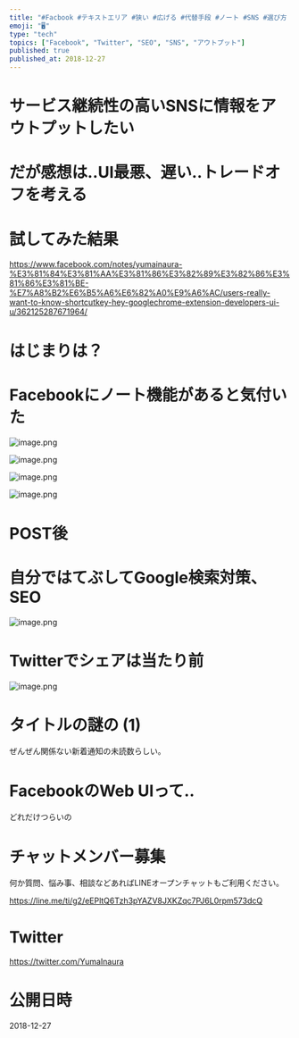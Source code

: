 ```yaml
---
title: "#Facbook #テキストエリア #狭い #広げる #代替手段 #ノート #SNS #選び方 #UI #UX @yumainaura"
emoji: "🖥"
type: "tech"
topics: ["Facebook", "Twitter", "SEO", "SNS", "アウトプット"]
published: true
published_at: 2018-12-27
---
```


# サービス継続性の高いSNSに情報をアウトプットしたい

# だが感想は‥UI最悪、遅い‥トレードオフを考える

# 試してみた結果

https://www.facebook.com/notes/yumainaura-%E3%81%84%E3%81%AA%E3%81%86%E3%82%89%E3%82%86%E3%81%86%E3%81%BE-%E7%A8%B2%E6%B5%A6%E6%82%A0%E9%A6%AC/users-really-want-to-know-shortcutkey-hey-googlechrome-extension-developers-ui-u/362125287671964/

# はじまりは？

# Facebookにノート機能があると気付いた

![image.png](https://qiita-image-store.s3.amazonaws.com/0/89618/1b9f2fe7-b909-286d-9d22-39c193dc25f1.png)

![image.png](https://qiita-image-store.s3.amazonaws.com/0/89618/cce0f1a5-d08d-071d-9bb6-23bd48f6bb22.png)

![image.png](https://qiita-image-store.s3.amazonaws.com/0/89618/5fa1b6a7-c5d0-fd5a-2cd1-512188d14d66.png)


![image.png](https://qiita-image-store.s3.amazonaws.com/0/89618/b4ec19a1-6982-fd08-8a01-4849ca78fd2f.png)

# POST後

# 自分ではてぶしてGoogle検索対策、SEO

![image.png](https://qiita-image-store.s3.amazonaws.com/0/89618/9aa142d1-9144-58a3-2e08-a17de878259c.png)

# Twitterでシェアは当たり前

![image.png](https://qiita-image-store.s3.amazonaws.com/0/89618/f784c510-7844-2fa3-478a-41ffdb902e37.png)

# タイトルの謎の (1)

ぜんぜん関係ない新着通知の未読数らしい。

# FacebookのWeb UIって‥

どれだけつらいの








<!-- Update From Qiita API -->

# チャットメンバー募集


何か質問、悩み事、相談などあればLINEオープンチャットもご利用ください。

https://line.me/ti/g2/eEPltQ6Tzh3pYAZV8JXKZqc7PJ6L0rpm573dcQ





# Twitter


https://twitter.com/YumaInaura


<!-- Update From Qiita API -->



# 公開日時

2018-12-27
